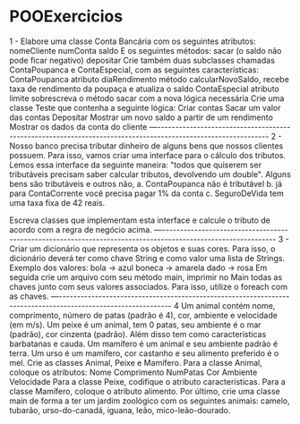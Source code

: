 # POOExercicios
1 - Elabore uma classe Conta Bancária com os seguintes atributos: 
nomeCliente
numConta 
saldo 
E os seguintes métodos:
sacar (o saldo não pode ficar negativo) 
depositar 
Crie também duas subclasses chamadas ContaPoupanca e ContaEspecial, com as seguintes características:
ContaPoupanca
atributo diaRendimento
método calcularNovoSaldo, recebe taxa de rendimento da poupaça e atualiza o saldo
ContaEspecial
atributo limite
sobrescreva o método sacar com a nova lógica necessária
Crie uma classe Teste que contenha a seguinte lógica:
Criar contas
Sacar um valor das contas
Depositar
Mostrar um novo saldo a partir de um rendimento
Mostrar os dados da conta do cliente
—-------------------------------------------------------------------------------------------------------------
2 - Nosso banco precisa tributar dinheiro de alguns bens que nossos clientes possuem. Para isso, vamos criar uma interface para o cálculo dos tributos. Lemos essa interface da seguinte maneira: "todos que quiserem ser tributáveis precisam saber calcular tributos, devolvendo um double". 
Alguns bens são tributáveis e outros não,
a. ContaPoupanca não é tributável
b. já para ContaCorrente você precisa pagar 1% da conta
c. SeguroDeVida tem uma taxa fixa de 42 reais.

Escreva classes que implementam esta interface e calcule o tributo de acordo com a regra de negócio acima.
—-------------------------------------------------------------------------------------------------------------
3 - Criar um dicionário que representa os objetos e suas cores. Para isso, o dicionário deverá ter como chave String e como valor uma lista de Strings.
Exemplo dos valores:
bola -> azul
boneca -> amarela
dado -> rosa
Em seguida crie um arquivo com seu método main, imprimir no Main todas as chaves junto com seus valores associados. Para isso, utilize o foreach com as chaves.
—-------------------------------------------------------------------------------------------------------------
4 Um animal contém nome, comprimento, número de patas (padrão é 4), cor,  ambiente e velocidade (em m/s). Um peixe é um animal, tem 0 patas, seu ambiente é o mar (padrão), cor cinzenta (padrão). Além disso tem como características barbatanas e cauda. Um mamífero é um animal e seu ambiente padrão é terra. Um urso é um mamífero, cor castanho e seu alimento preferido é o mel. Crie as classes Animal, Peixe e Mamífero. Para a classe Animal, coloque os atributos: 
Nome
Comprimento
NumPatas
Cor
Ambiente
Velocidade
Para a classe Peixe, codifique o atributo características. Para a classe Mamífero, coloque o atributo alimento. Por último, crie uma classe main de forma a ter um jardim zoológico com os seguintes animais: camelo, tubarão, urso-do-canadá, iguana, leão, mico-leão-dourado.
